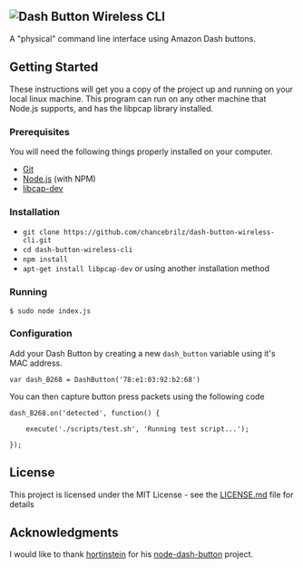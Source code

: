 ![Dash Button Wireless CLI](https://i.imgur.com/gUhzTDJ.png)
------
A "physical" command line interface using Amazon Dash buttons.

## Getting Started
These instructions will get you a copy of the project up and running on your local linux machine. This program can run on any other machine that Node.js supports, and has the libpcap library installed.

### Prerequisites
You will need the following things properly installed on your computer.

* [Git](https://git-scm.com/)
* [Node.js](https://nodejs.org/) (with NPM)
* [libcap-dev](https://packages.debian.org/sid/libcap-dev)

### Installation

* `git clone https://github.com/chancebrilz/dash-button-wireless-cli.git`
* `cd dash-button-wireless-cli`
* `npm install`
* `apt-get install libpcap-dev` or using another installation method

### Running

```
$ sudo node index.js
```

### Configuration

Add your Dash Button by creating a new `dash_button` variable using it's MAC address.
```
var dash_B268 = DashButton('78:e1:03:92:b2:68')
```

You can then capture button press packets using the following code

```
dash_B268.on('detected', function() {

    execute('./scripts/test.sh', 'Running test script...');

});
```

## License
This project is licensed under the MIT License - see the [LICENSE.md](https://github.com/chancebrilz/dash-button-wireless-cli/blob/master/LICENSE.md) file for details

## Acknowledgments
I would like to thank [hortinstein](https://github.com/hortinstein) for his [node-dash-button](https://github.com/hortinstein/node-dash-button.git) project.
